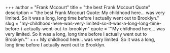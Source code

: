 +++
author = "Frank Mccourt"
title = "the best Frank Mccourt Quote"
description = "the best Frank Mccourt Quote: My childhood here... was very limited. So it was a long, long time before I actually went out to Brooklyn."
slug = "my-childhood-here-was-very-limited-so-it-was-a-long-long-time-before-i-actually-went-out-to-brooklyn"
quote = '''My childhood here... was very limited. So it was a long, long time before I actually went out to Brooklyn.'''
+++
My childhood here... was very limited. So it was a long, long time before I actually went out to Brooklyn.
